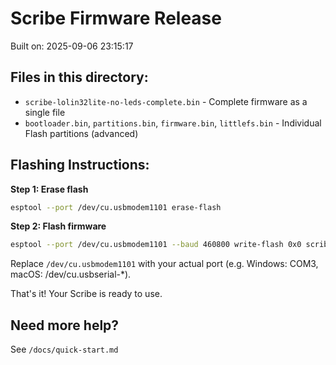 # Scribe Firmware Release

Built on: 2025-09-06 23:15:17

## Files in this directory:

- `scribe-lolin32lite-no-leds-complete.bin` - Complete firmware as a single file
- `bootloader.bin`, `partitions.bin`, `firmware.bin`, `littlefs.bin` - Individual Flash partitions (advanced)

## Flashing Instructions:

**Step 1: Erase flash**

```bash
esptool --port /dev/cu.usbmodem1101 erase-flash
```

**Step 2: Flash firmware**

```bash
esptool --port /dev/cu.usbmodem1101 --baud 460800 write-flash 0x0 scribe-lolin32lite-no-leds-complete.bin
```

Replace `/dev/cu.usbmodem1101` with your actual port (e.g. Windows: COM3, macOS: /dev/cu.usbserial-\*).

That's it! Your Scribe is ready to use.

## Need more help?

See `/docs/quick-start.md`
